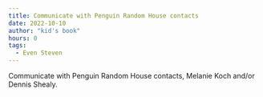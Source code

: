 ```yaml
---
title: Communicate with Penguin Random House contacts
date: 2022-10-10
author: "kid's book"
hours: 0
tags:
  - Even Steven
---
```


Communicate with Penguin Random House contacts, Melanie Koch and/or Dennis Shealy.